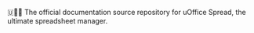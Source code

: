 🇺📇️📖️ The official documentation source repository for uOffice Spread, the ultimate spreadsheet manager.
